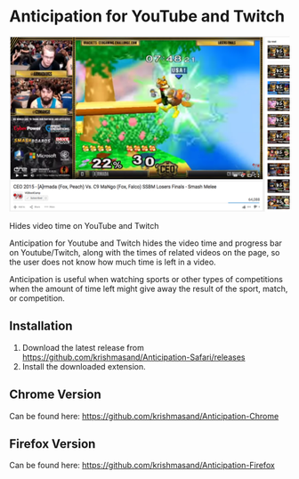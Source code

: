 Anticipation for YouTube and Twitch
=============

![](Screenshot.png)

Hides video time on YouTube and Twitch

Anticipation for Youtube and Twitch hides the video time and progress bar on Youtube/Twitch, along with the times of related videos on the page, so the user does not know how much time is left in a video.

Anticipation is useful when watching sports or other types of competitions when the amount of time left might give away the result of the sport, match, or competition.


## Installation

1. Download the latest release from https://github.com/krishmasand/Anticipation-Safari/releases
2. Install the downloaded extension.


Chrome Version
---------------

Can be found here: https://github.com/krishmasand/Anticipation-Chrome

Firefox Version
--------------

Can be found here: https://github.com/krishmasand/Anticipation-Firefox